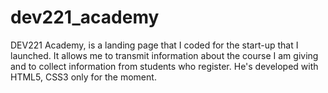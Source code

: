 # dev221_academy
DEV221 Academy, is a landing page that I coded for the start-up that I launched. It allows me to transmit information about the course I am giving and to collect information from students who register. He's developed with HTML5, CSS3 only for the moment.

